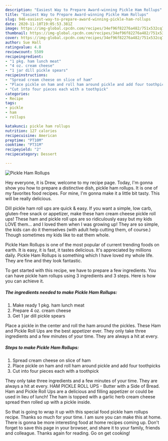 ```yaml
---
description: "Easiest Way to Prepare Award-winning Pickle Ham Rollups"
title: "Easiest Way to Prepare Award-winning Pickle Ham Rollups"
slug: 946-easiest-way-to-prepare-award-winning-pickle-ham-rollups
date: 2020-11-10T19:05:53.381Z
image: https://img-global.cpcdn.com/recipes/34ef96f82276a482/751x532cq70/pickle-ham-rollups-recipe-main-photo.jpg
thumbnail: https://img-global.cpcdn.com/recipes/34ef96f82276a482/751x532cq70/pickle-ham-rollups-recipe-main-photo.jpg
cover: https://img-global.cpcdn.com/recipes/34ef96f82276a482/751x532cq70/pickle-ham-rollups-recipe-main-photo.jpg
author: Sue Hall
ratingvalue: 4.8
reviewcount: 5509
recipeingredient:
- "1 pkg. ham lunch meat"
- "4 oz. cream cheese"
- "1 jar dill pickle spears"
recipeinstructions:
- "Spread cream cheese on slice of ham"
- "Place pickle on ham and roll ham around pickle and add four toothpicks"
- "Cut into four pieces each with a toothpick"
categories:
- Recipe
tags:
- pickle
- ham
- rollups

katakunci: pickle ham rollups 
nutrition: 127 calories
recipecuisine: American
preptime: "PT10M"
cooktime: "PT31M"
recipeyield: "2"
recipecategory: Dessert

---
```



![Pickle Ham Rollups](https://img-global.cpcdn.com/recipes/34ef96f82276a482/751x532cq70/pickle-ham-rollups-recipe-main-photo.jpg)

Hey everyone, it is Drew, welcome to my recipe page. Today, I'm gonna show you how to prepare a distinctive dish, pickle ham rollups. It is one of my favorites food recipes. For mine, I'm gonna make it a little bit tasty. This will be really delicious.

Dill pickle ham roll ups are quick &amp; easy. If you want a simple, low carb, gluten-free snack or appetizer, make these ham cream cheese pickle roll ups! These ham and pickle roll ups are so ridiculously easy but my kids LOVE them… and I loved them when I was growing up! They are so simple, the kids can do it themselves (with adult help cutting them, of course.) Though sometimes my kids like to eat them whole.

Pickle Ham Rollups is one of the most popular of current trending foods on earth. It is easy, it is fast, it tastes delicious. It's appreciated by millions daily. Pickle Ham Rollups is something which I have loved my whole life. They are fine and they look fantastic.


To get started with this recipe, we have to prepare a few ingredients. You can have pickle ham rollups using 3 ingredients and 3 steps. Here is how you can achieve it.

<!--inarticleads1-->

##### The ingredients needed to make Pickle Ham Rollups:

1. Make ready 1 pkg. ham lunch meat
1. Prepare 4 oz. cream cheese
1. Get 1 jar dill pickle spears


Place a pickle in the center and roll the ham around the pickles. These Ham and Pickle Roll Ups are the best appetizer ever. They only take three ingredients and a few minutes of your time. They are always a hit at every. 

<!--inarticleads2-->

##### Steps to make Pickle Ham Rollups:

1. Spread cream cheese on slice of ham
1. Place pickle on ham and roll ham around pickle and add four toothpicks
1. Cut into four pieces each with a toothpick


They only take three ingredients and a few minutes of your time. They are always a hit at every. HAM PICKLE ROLL UPS - Butter with a Side of Bread. Ham and Pickle Roll Ups are a delicious and filling appetizer or could be used in lieu of lunch! The ham is topped with a garlic herb cream cheese spread then rolled up with a pickle inside. 

So that is going to wrap it up with this special food pickle ham rollups recipe. Thanks so much for your time. I am sure you can make this at home. There is gonna be more interesting food at home recipes coming up. Don't forget to save this page in your browser, and share it to your family, friends and colleague. Thanks again for reading. Go on get cooking!
